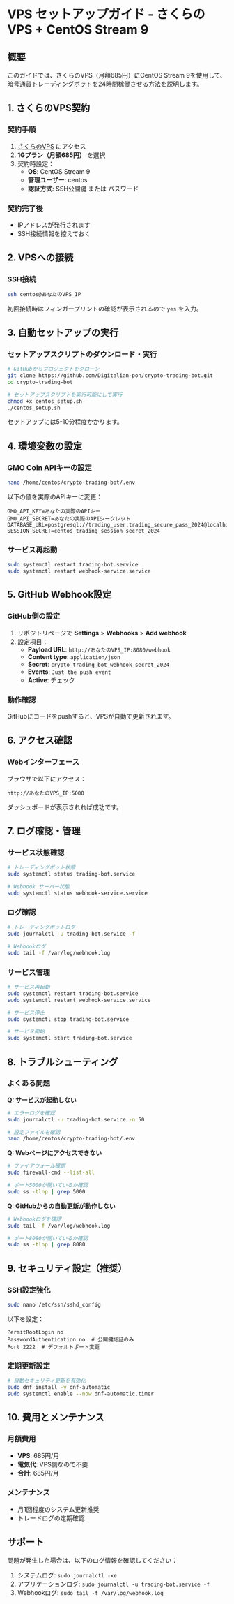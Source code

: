 # VPS セットアップガイド - さくらのVPS + CentOS Stream 9

## 概要
このガイドでは、さくらのVPS（月額685円）にCentOS Stream 9を使用して、暗号通貨トレーディングボットを24時間稼働させる方法を説明します。

## 1. さくらのVPS契約

### 契約手順
1. [さくらのVPS](https://vps.sakura.ad.jp/) にアクセス
2. **1Gプラン（月額685円）** を選択
3. 契約時設定：
   - **OS**: CentOS Stream 9
   - **管理ユーザー**: centos
   - **認証方式**: SSH公開鍵 または パスワード

### 契約完了後
- IPアドレスが発行されます
- SSH接続情報を控えておく

## 2. VPSへの接続

### SSH接続
```bash
ssh centos@あなたのVPS_IP
```

初回接続時はフィンガープリントの確認が表示されるので `yes` を入力。

## 3. 自動セットアップの実行

### セットアップスクリプトのダウンロード・実行
```bash
# GitHubからプロジェクトをクローン
git clone https://github.com/Digitalian-pon/crypto-trading-bot.git
cd crypto-trading-bot

# セットアップスクリプトを実行可能にして実行
chmod +x centos_setup.sh
./centos_setup.sh
```

セットアップには5-10分程度かかります。

## 4. 環境変数の設定

### GMO Coin APIキーの設定
```bash
nano /home/centos/crypto-trading-bot/.env
```

以下の値を実際のAPIキーに変更：
```
GMO_API_KEY=あなたの実際のAPIキー
GMO_API_SECRET=あなたの実際のAPIシークレット
DATABASE_URL=postgresql://trading_user:trading_secure_pass_2024@localhost/trading_db
SESSION_SECRET=centos_trading_session_secret_2024
```

### サービス再起動
```bash
sudo systemctl restart trading-bot.service
sudo systemctl restart webhook-service.service
```

## 5. GitHub Webhook設定

### GitHub側の設定
1. リポジトリページで **Settings** > **Webhooks** > **Add webhook**
2. 設定項目：
   - **Payload URL**: `http://あなたのVPS_IP:8080/webhook`
   - **Content type**: `application/json`
   - **Secret**: `crypto_trading_bot_webhook_secret_2024`
   - **Events**: `Just the push event`
   - **Active**: チェック

### 動作確認
GitHubにコードをpushすると、VPSが自動で更新されます。

## 6. アクセス確認

### Webインターフェース
ブラウザで以下にアクセス：
```
http://あなたのVPS_IP:5000
```

ダッシュボードが表示されれば成功です。

## 7. ログ確認・管理

### サービス状態確認
```bash
# トレーディングボット状態
sudo systemctl status trading-bot.service

# Webhook サーバー状態
sudo systemctl status webhook-service.service
```

### ログ確認
```bash
# トレーディングボットログ
sudo journalctl -u trading-bot.service -f

# Webhookログ
sudo tail -f /var/log/webhook.log
```

### サービス管理
```bash
# サービス再起動
sudo systemctl restart trading-bot.service
sudo systemctl restart webhook-service.service

# サービス停止
sudo systemctl stop trading-bot.service

# サービス開始
sudo systemctl start trading-bot.service
```

## 8. トラブルシューティング

### よくある問題

**Q: サービスが起動しない**
```bash
# エラーログを確認
sudo journalctl -u trading-bot.service -n 50

# 設定ファイルを確認
nano /home/centos/crypto-trading-bot/.env
```

**Q: Webページにアクセスできない**
```bash
# ファイアウォール確認
sudo firewall-cmd --list-all

# ポート5000が開いているか確認
sudo ss -tlnp | grep 5000
```

**Q: GitHubからの自動更新が動作しない**
```bash
# Webhookログを確認
sudo tail -f /var/log/webhook.log

# ポート8080が開いているか確認
sudo ss -tlnp | grep 8080
```

## 9. セキュリティ設定（推奨）

### SSH設定強化
```bash
sudo nano /etc/ssh/sshd_config
```

以下を設定：
```
PermitRootLogin no
PasswordAuthentication no  # 公開鍵認証のみ
Port 2222  # デフォルトポート変更
```

### 定期更新設定
```bash
# 自動セキュリティ更新を有効化
sudo dnf install -y dnf-automatic
sudo systemctl enable --now dnf-automatic.timer
```

## 10. 費用とメンテナンス

### 月額費用
- **VPS**: 685円/月
- **電気代**: VPS側なので不要
- **合計**: 685円/月

### メンテナンス
- 月1回程度のシステム更新推奨
- トレードログの定期確認

## サポート

問題が発生した場合は、以下のログ情報を確認してください：
1. システムログ: `sudo journalctl -xe`
2. アプリケーションログ: `sudo journalctl -u trading-bot.service -f`
3. Webhookログ: `sudo tail -f /var/log/webhook.log`